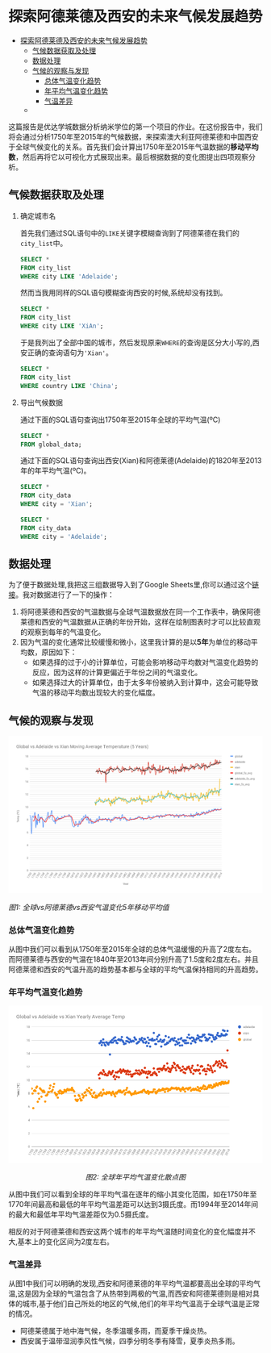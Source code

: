 # 探索阿德莱德及西安的未来气候发展趋势

<!-- TOC -->

- [探索阿德莱德及西安的未来气候发展趋势](#探索阿德莱德及西安的未来气候发展趋势)
  - [气候数据获取及处理](#气候数据获取及处理)
  - [数据处理](#数据处理)
  - [气候的观察与发现](#气候的观察与发现)
    - [总体气温变化趋势](#总体气温变化趋势)
    - [年平均气温变化趋势](#年平均气温变化趋势)
    - [气温差异](#气温差异)
  - [](#)

<!-- /TOC -->

这篇报告是优达学城数据分析纳米学位的第一个项目的作业。在这份报告中，我们将会通过分析1750年至2015年的气候数据，来探索澳大利亚阿德莱德和中国西安于全球气候变化的关系。首先我们会计算出1750年至2015年气温数据的**移动平均数**，然后再将它以可视化方式展现出来。最后根据数据的变化图提出四项观察分析。

## 气候数据获取及处理

1. 确定城市名

    首先我们通过SQL语句中的```LIKE```关键字模糊查询到了阿德莱德在我们的```city_list```中。

    ```sql
    SELECT *
    FROM city_list
    WHERE city LIKE 'Adelaide';
    ```

    然而当我用同样的SQL语句模糊查询西安的时候,系统却没有找到。

    ```sql
    SELECT *
    FROM city_list
    WHERE city LIKE 'XiAn';
    ```

    于是我列出了全部中国的城市，然后发现原来```WHERE```的查询是区分大小写的,西安正确的查询语句为```'Xian'```。

    ```sql
    SELECT *
    FROM city_list
    WHERE country LIKE 'China';
    ```

2. 导出气候数据

    通过下面的SQL语句查询出1750年至2015年全球的平均气温(ºC)
    ```sql
    SELECT *
    FROM global_data;
    ```

    通过下面的SQL语句查询出西安(Xian)和阿德莱德(Adelaide)的1820年至2013年的年平均气温(ºC)。

    ```sql
    SELECT *
    FROM city_data
    WHERE city = 'Xian';
    ```
    ```sql
    SELECT *
    FROM city_data
    WHERE city = 'Adelaide';
    ```

## 数据处理

为了便于数据处理,我把这三组数据导入到了Google Sheets里,你可以通过这个[链接](https://docs.google.com/spreadsheets/d/120TBdFWjVPjxAHPRqfpSzKMtIGbOLMjwFTij7tHlVjM/edit?usp=sharing)。我对数据进行了一下的操作：

1. 将阿德莱德和西安的气温数据与全球气温数据放在同一个工作表中，确保阿德莱德和西安的气温数据从正确的年份开始，这样在绘制图表时才可以比较直观的观察到每年的气温变化。
2. 因为气温的变化通常比较缓慢和微小，这里我计算的是以**5年**为单位的移动平均数，原因如下：
    * 如果选择的过于小的计算单位，可能会影响移动平均数对气温变化趋势的反应，因为这样的计算更偏近于年份之间的气温变化。
    * 如果选择过大的计算单位，由于太多年份被纳入到计算中，这会可能导致气温的移动平均数出现较大的变化幅度。

## 气候的观察与发现

<p align="center">
    <img src="resource/global_adl_xian_5y_avg_chart.png" alt="">
</p align="center">
<p>
    <em>图1: 全球vs阿德莱德vs西安气温变化5年移动平均值</em>
</p>

### 总体气温变化趋势

从图中我们可以看到从1750年至2015年全球的总体气温缓慢的升高了2度左右。而阿德莱德与西安的气温在1840年至2013年间分别升高了1.5度和2度左右。并且阿德莱德和西安的气温升高的趋势基本都与全球的平均气温保持相同的升高趋势。

### 年平均气温变化趋势
<p align="center">
    <img src="resource/global_adl_xian_avg_dots.png" alt="">
</p>
<p align="center">
    <em>图2: 全球年平均气温变化散点图</em>
</p>
从图中我们可以看到全球的年平均气温在逐年的缩小其变化范围，如在1750年至1770年间最高和最低的年平均气温差距可以达到3摄氏度。而1994年至2014年间的最大和最低年平均气温差距仅为0.5摄氏度。

相反的对于阿德莱德和西安这两个城市的年平均气温随时间变化的变化幅度并不大,基本上的变化区间为2度左右。

### 气温差异

从图1中我们可以明确的发现,西安和阿德莱德的年平均气温都要高出全球的平均气温,这是因为全球的气温包含了从热带到两极的气温,而西安和阿德莱德则是相对具体的城市,基于他们自己所处的地区的气候,他们的年平均气温高于全球气温是正常的情况。

* 阿德莱德属于地中海气候，冬季温暖多雨，而夏季干燥炎热。
* 西安属于温带湿润季风性气候，四季分明冬季有降雪，夏季炎热多雨。

###